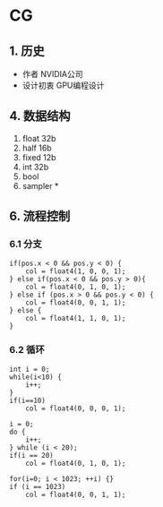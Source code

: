 # CG

## 1. 历史
* 作者 NVIDIA公司
* 设计初衷 GPU编程设计

## 4. 数据结构
1. float 32b
2. half 16b
3. fixed 12b
4. int 32b
5. bool
6. sampler * 

## 6. 流程控制

### 6.1 分支
```Cg
if(pos.x < 0 && pos.y < 0) {
    col = float4(1, 0, 0, 1);
} else if(pos.x < 0 && pos.y > 0){
    col = float4(0, 1, 0, 1);
} else if (pos.x > 0 && pos.y < 0) {
    col = float4(0, 0, 1, 1);
} else {
    col = float4(1, 1, 0, 1);
}
```

### 6.2 循环
```Cg
int i = 0;
while(i<10) {
    i++;
}
if(i==10)
    col = float4(0, 0, 0, 1);

i = 0;
do {
    i++;
} while (i < 20);
if(i == 20)
    col = float4(0, 1, 0, 1);

for(i=0; i < 1023; ++i) {}
if (i == 1023) 
    col = float4(0, 0, 1, 1);  
```

